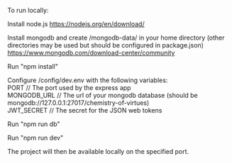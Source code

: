 To run locally:

Install node.js https://nodejs.org/en/download/

Install mongodb and create /mongodb-data/ in your home directory (other directories may be used but should be configured in package.json) https://www.mongodb.com/download-center/community

Run "npm install"

Configure /config/dev.env with the following variables:
  <br>PORT // The port used by the express app
  <br>MONGODB_URL // The url of your mongodb database (should be mongodb://127.0.0.1:27017/chemistry-of-virtues)
  <br>JWT_SECRET // The secret for the JSON web tokens
  
Run "npm run db"

Run "npm run dev"

The project will then be available locally on the specified port.
